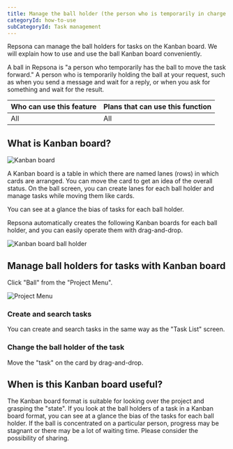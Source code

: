 ```yaml
---
title: Manage the ball holder (the person who is temporarily in charge of the work) with a Kanban board
categoryId: how-to-use
subCategoryId: Task management
---
```


Repsona can manage the ball holders for tasks on the Kanban board. We will explain how to use and use the ball Kanban board conveniently.

A ball in Repsona is "a person who temporarily has the ball to move the task forward." A person who is temporarily holding the ball at your request, such as when you send a message and wait for a reply, or when you ask for something and wait for the result.

|Who can use this feature|Plans that can use this function|
|---|---|
|All|All|

## What is Kanban board?

![Kanban board](/images/help/kanban.webp)

A Kanban board is a table in which there are named lanes (rows) in which cards are arranged. You can move the card to get an idea of the overall status. On the ball screen, you can create lanes for each ball holder and manage tasks while moving them like cards.

You can see at a glance the bias of tasks for each ball holder.

Repsona automatically creates the following Kanban boards for each ball holder, and you can easily operate them with drag-and-drop.

![Kanban board ball holder](/images/features/en/ball.webp)

## Manage ball holders for tasks with Kanban board

Click "Ball" from the "Project Menu".

![Project Menu](/images/help/project-menu.en.png)

### Create and search tasks

You can create and search tasks in the same way as the "Task List" screen.

### Change the ball holder of the task

Move the "task" on the card by drag-and-drop.

## When is this Kanban board useful?

The Kanban board format is suitable for looking over the project and grasping the "state". If you look at the ball holders of a task in a Kanban board format, you can see at a glance the bias of the tasks for each ball holder. If the ball is concentrated on a particular person, progress may be stagnant or there may be a lot of waiting time. Please consider the possibility of sharing.
